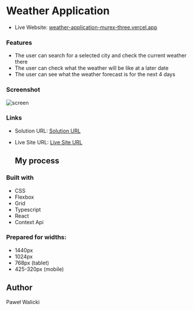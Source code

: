 #  Weather Application

- Live Website: [weather-application-murex-three.vercel.app](https://weather-application-murex-three.vercel.app/)

### Features
- The user can search for a selected city and check the current weather there
- The user can check what the weather will be like at a later date
- The user can see what the weather forecast is for the next 4 days

### Screenshot

![screen](https://foteczkowo.pl/ib/8FMPYmvheuE5CR1_1722258844.jpg)

### Links

- Solution URL: [Solution URL](https://github.com/PawelWalicki/weather-application/tree/develop)
- Live Site URL: [Live Site URL](https://weather-application-murex-three.vercel.app/)

  ## My process

### Built with

- CSS 
- Flexbox
- Grid
- Typescript
- React 
- Context Api

### Prepared for widths:

- 1440px
- 1024px
- 768px (tablet)
- 425-320px (mobile)

## Author

Paweł Walicki
